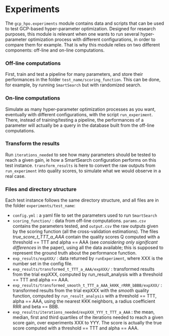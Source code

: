 # Experiments

The `gcp_hpo.experiments` module contains data and scripts that can be used to test GCP-based hyper-parameter optimization. Designed for research purposes, 
this module is relevant when one wants to run several hyper-parameter optimization process with different configurations, in order to compare them for example. That is why this 
module relies on two different components: off-line and on-line computations.  

### Off-line computations
First, train and test a pipeline for many parameters, and store their performances in the folder `test_name/scoring_function`. This can be done, for example, by running `SmartSearch` 
but with randomized search. 

### On-line computations
Simulate as many hyper-parameter optimization processes as you want, eventually with different configurations, with the script `run_experiment`. There, instead of training/testing 
a pipeline, the performances of a parameter will actually be a query in the database built from the off-line computations.

### Transform the results
Run `iterations_needed` to see how many parameters should be tested to reach a given gain, ie how a SmartSearch configuration performs on this test instance. `transform_results` is 
here to convert the raw outputs from `run_experiment` into quality scores, to simulate what we would observe in a real case.

### Files and directory structure  
Each test instance follows the same directory structure, and all files are in the folder `experiments/test_name`:
- `config.yml` : a yaml file to set the parameters used to run `SmartSearch`  
- `scoring_function/` : data from off-line computations. `params.csv` contains the parameters tested, and `output.csv` the raw outputs given by the scoring function 
(all the cross-validation estimations). The files *true_score_t_TTT_a_AAA* contain the quality scores Q computed with a threshold == TTT and alpha == AAA (see *considering 
only significant differences* in the paper), using all the data available; this is supposed to represent the ground truth about the performance function.
- `exp_results/expXXX/` : data returned by `runExperiment`, where XXX is the number set in the config file.
- `exp_results/transformed_t_TTT_a_AAA/expXXX/` : transformed results from the trial expXXX, computed by run_result_analysis with a threshold == TTT and alpha == AAA. 
- `exp_results/transformed_smooth_t_TTT_a_AAA_kKKK_rRRR_bBBB/expXXX/` :  transformed results from the trial expXXX with the *smooth* quality function, computed by `run_result_analysis` 
with a threshold == TTT, alpha == AAA, using the nearest KKK neighbors, a radius coefficient RRR and beta == BBB. 
- `exp_results/iterations_needed/expXXX_YYY_t_TTT_a_AAA` : the mean, median, first and third quartiles of the iterations needed to reach a given score gain, over experiments 
XXX to YYY. The score is actually the true score computed with a threshold == TTT and alpha == AAA.